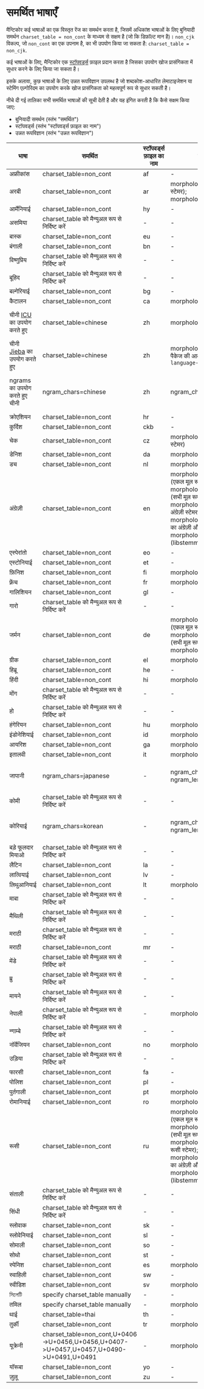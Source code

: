 # समर्थित भाषाएँ

मैन्टिकोर कई भाषाओं का एक विस्तृत रेंज का समर्थन करता है, जिसमें अधिकांश भाषाओं के लिए बुनियादी समर्थन `charset_table = non_cont` के माध्यम से सक्षम है (जो कि डिफ़ॉल्ट मान है)। `non_cjk` विकल्प, जो `non_cont` का एक उपनाम है, का भी उपयोग किया जा सकता है: `charset_table = non_cjk`.

कई भाषाओं के लिए, मैन्टिकोर एक [स्टॉपवर्ड्स](../../Creating_a_table/NLP_and_tokenization/Ignoring_stop-words.md#stopwords) फ़ाइल प्रदान करता है जिसका उपयोग खोज प्रासंगिकता में सुधार करने के लिए किया जा सकता है।

इसके अलावा, कुछ भाषाओं के लिए उन्नत रूपविज्ञान उपलब्ध है जो शब्दकोश-आधारित लेमाटाइजेशन या स्टेमिंग एल्गोरिदम का उपयोग करके खोज प्रासंगिकता को महत्वपूर्ण रूप से सुधार सकती है।

नीचे दी गई तालिका सभी समर्थित भाषाओं की सूची देती है और यह इंगित करती है कि कैसे सक्षम किया जाए:
* बुनियादी समर्थन (स्तंभ "समर्थित")
* स्टॉपवर्ड्स (स्तंभ "स्टॉपवर्ड्स फ़ाइल का नाम")
* उन्नत रूपविज्ञान (स्तंभ "उन्नत रूपविज्ञान")

| भाषा | समर्थित | स्टॉपवर्ड्स फ़ाइल का नाम | उन्नत रूपविज्ञान | नोट्स |
| - | - | - | - | - |
| अफ्रीकांस | charset_table=non_cont | af | - | |
| अरबी | charset_table=non_cont | ar | morphology=stem_ar (अरबी स्टेमर); morphology=libstemmer_ar  | |
| आर्मेनियाई | charset_table=non_cont | hy | - | |
| असमिया | charset_table को मैन्युअल रूप से निर्दिष्ट करें | - | - | |
| बास्क | charset_table=non_cont | eu | - | |
| बंगाली | charset_table=non_cont | bn | - | |
| विष्णुप्रिय | charset_table को मैन्युअल रूप से निर्दिष्ट करें | - | - | |
| बूहिद | charset_table को मैन्युअल रूप से निर्दिष्ट करें | - | - | |
| बल्गेरियाई | charset_table=non_cont | bg | - | |
| कैटालन | charset_table=non_cont | ca | morphology=libstemmer_ca | |
| चीनी [ICU](https://icu.unicode.org/) का उपयोग करते हुए | charset_table=chinese | zh | morphology=icu_chinese | ngrams का उपयोग करने से अधिक सटीक |
| चीनी [Jieba](https://github.com/fxsjy/jieba) का उपयोग करते हुए | charset_table=chinese | zh | morphology=jieba_chinese, पैकेज की आवश्यकता `manticore-language-packs` | ngrams का उपयोग करने से अधिक सटीक |
| ngrams का उपयोग करते हुए चीनी | ngram_chars=chinese | zh | ngram_chars=1 | तेज़ अनुक्रमण, लेकिन खोज प्रदर्शन उतना अच्छा नहीं हो सकता |
| क्रोएशियन | charset_table=non_cont | hr | - | |
| कुर्दिश | charset_table=non_cont | ckb | - | |
| चेक | charset_table=non_cont | cz | morphology=stem_cz (चेक स्टेमर) | |
| डेनिश | charset_table=non_cont | da | morphology=libstemmer_da | |
| डच | charset_table=non_cont | nl | morphology=libstemmer_nl | |
| अंग्रेज़ी | charset_table=non_cont | en | morphology=lemmatize_en (एकल मूल रूप); morphology=lemmatize_en_all (सभी मूल रूप); morphology=stem_en (पोर्टर का अंग्रेज़ी स्टेमर); morphology=stem_enru (पोर्टर का अंग्रेज़ी और रूसी स्टेमर); morphology=libstemmer_en (libstemmer से अंग्रेज़ी)  | |
| एस्पेरांतो | charset_table=non_cont | eo | - | |
| एस्टोनियाई | charset_table=non_cont | et | - | |
| फ़िनिश | charset_table=non_cont | fi | morphology=libstemmer_fi | |
| फ़्रेंच | charset_table=non_cont | fr | morphology=libstemmer_fr | |
| गालिशियन | charset_table=non_cont | gl | - | |
| गारो | charset_table को मैन्युअल रूप से निर्दिष्ट करें | - | - | |
| जर्मन | charset_table=non_cont | de | morphology=lemmatize_de (एकल मूल रूप); morphology=lemmatize_de_all (सभी मूल रूप); morphology=libstemmer_de | |
| ग्रीक | charset_table=non_cont | el | morphology=libstemmer_el | |
| हिब्रू | charset_table=non_cont | he | - | |
| हिंदी | charset_table=non_cont | hi | morphology=libstemmer_hi | |
| मोंग | charset_table को मैन्युअल रूप से निर्दिष्ट करें | - | - | |
| हो | charset_table को मैन्युअल रूप से निर्दिष्ट करें | - | - | |
| हंगेरियन | charset_table=non_cont | hu | morphology=libstemmer_hu | |
| इंडोनेशियाई | charset_table=non_cont | id | morphology=libstemmer_id | |
| आयरिश | charset_table=non_cont | ga | morphology=libstemmer_ga | |
| इतालवी | charset_table=non_cont | it | morphology=libstemmer_it | |
| जापानी | ngram_chars=japanese | - | ngram_chars=japanese ngram_len=1 | ngram-आधारित विभाजन की आवश्यकता |
| कोमी | charset_table को मैन्युअल रूप से निर्दिष्ट करें | - | - | |
| कोरियाई | ngram_chars=korean | - | ngram_chars=korean ngram_len=1 | ngram-आधारित विभाजन की आवश्यकता  |
| बड़े फूलदार मियाओ | charset_table को मैन्युअल रूप से निर्दिष्ट करें | - | - | |
| लैटिन | charset_table=non_cont | la | - | |
| लात्वियाई | charset_table=non_cont | lv | - | |
| लिथुआनियाई | charset_table=non_cont | lt | morphology=libstemmer_lt | |
| माबा | charset_table को मैन्युअल रूप से निर्दिष्ट करें | - | - | |
| मैथिली | charset_table को मैन्युअल रूप से निर्दिष्ट करें | - | - | |
| मराठी | charset_table को मैन्युअल रूप से निर्दिष्ट करें | - | - | |
| मराठी | charset_table=non_cont | mr | - | |
| मेंडे | charset_table को मैन्युअल रूप से निर्दिष्ट करें | - | - | |
| म्रु | charset_table को मैन्युअल रूप से निर्दिष्ट करें | - | - | |
| मायने | charset_table को मैन्युअल रूप से निर्दिष्ट करें | - | - | |
| नेपाली | charset_table को मैन्युअल रूप से निर्दिष्ट करें | - | morphology=libstemmer_ne | |
| न्गाम्बे | charset_table को मैन्युअल रूप से निर्दिष्ट करें | - | - | |
| नॉर्वेजियन | charset_table=non_cont | no | morphology=libstemmer_no | |
| उड़िया | charset_table को मैन्युअल रूप से निर्दिष्ट करें | - | - | |
| फारसी | charset_table=non_cont | fa | - | |
| पोलिश | charset_table=non_cont | pl | - | |
| पुर्तगाली | charset_table=non_cont | pt | morphology=libstemmer_pt | |
| रोमानियाई | charset_table=non_cont | ro | morphology=libstemmer_ro | |
| रूसी | charset_table=non_cont | ru | morphology=lemmatize_ru (एकल मूल रूप); morphology=lemmatize_ru_all (सभी मूल रूप); morphology=stem_ru (पोर्टर का रूसी स्टेमर); morphology=stem_enru (पोर्टर का अंग्रेज़ी और रूसी स्टेमर); morphology=libstemmer_ru (libstemmer से) | |
| संताली | charset_table को मैन्युअल रूप से निर्दिष्ट करें | - | - | |
| सिंधी | charset_table को मैन्युअल रूप से निर्दिष्ट करें | - | - | |
| स्लोवाक | charset_table=non_cont | sk | - | |
| स्लोवेनियाई | charset_table=non_cont | sl | - | |
| सोमाली | charset_table=non_cont | so | - | |
| सोथो | charset_table=non_cont | st | - | |
| स्पेनिश | charset_table=non_cont | es | morphology=libstemmer_es | |
| स्वाहिली | charset_table=non_cont | sw | - | |
| स्वीडिश | charset_table=non_cont | sv | morphology=libstemmer_sv | |
| সিলেটি | specify charset_table manually | - | - | |
| तमिल | specify charset_table manually | - | morphology=libstemmer_ta | |
| थाई | charset_table=thai | th | - | |
| तुर्की | charset_table=non_cont | tr | morphology=libstemmer_tr | |
| यूक्रेनी | charset_table=non_cont,U+0406->U+0456,U+0456,U+0407->U+0457,U+0457,U+0490->U+0491,U+0491   | - | morphology=lemmatize_uk_all | Requires [installation](../../../Installation/Debian_and_Ubuntu.md#Ukrainian-lemmatizer) of UK lemmatizer |
| यॉरूबा | charset_table=non_cont | yo | - | |
| ज़ुलू | charset_table=non_cont | zu | - |  |
<!-- proofread -->
